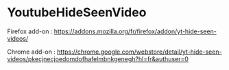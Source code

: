 # YoutubeHideSeenVideo

Firefox add-on : https://addons.mozilla.org/fr/firefox/addon/yt-hide-seen-videos/

Chrome add-on : https://chrome.google.com/webstore/detail/yt-hide-seen-videos/pkecjnecjoedomdofhafelmbnkgenegh?hl=fr&authuser=0
